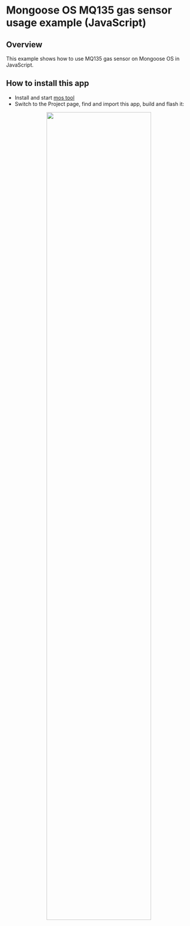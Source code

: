 # Mongoose OS MQ135 gas sensor usage example (JavaScript)

## Overview

This example shows how to use MQ135 gas sensor on Mongoose OS in JavaScript.

## How to install this app

- Install and start [mos tool](https://mongoose-os.com/software.html)
- Switch to the Project page, find and import this app, build and flash it:

<p align="center">
  <img src="https://mongoose-os.com/images/app1.gif" width="75%">
</p>
